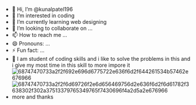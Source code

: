 - 👋 Hi, I’m @kunalpatel196
- 👀 I’m interested in coding
- 🌱 I’m currently learning web designing
- 💞️ I’m looking to collaborate on ...
- 📫 How to reach me ...
- 😄 Pronouns: ...
- ⚡ Fun fact: ...
- 🤩 I am student of coding skills and i like to solve the problems in this and i give my most time in this skill to more impore it
![68747470733a2f2f692e696d6775722e636f6d2f644261534b57462e676966](https://github.com/user-attachments/assets/1485d984-b63f-456e-9477-9d1c59dfed1c)
  ![68747470733a2f2f6d69726f2e6d656469756d2e636f6d2f6d61782f3638302f302a37513379765349765f7430696f4a2d5a2e676966](https://github.com/user-attachments/assets/76119490-6386-4ab0-a040-3389dd1a38dd)
- more and thanks 



<!---
kunalpatel196/kunalpatel196 is a ✨ special ✨ repository because its `README.md` (this file) appears on your GitHub profile.
You can click the Preview link to take a look at your changes.
--->
